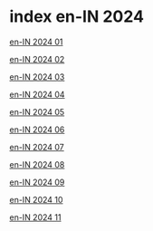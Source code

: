 # index en-IN 2024

<a href="./01">en-IN 2024 01</a>

<a href="./02">en-IN 2024 02</a>

<a href="./03">en-IN 2024 03</a>

<a href="./04">en-IN 2024 04</a>

<a href="./05">en-IN 2024 05</a>

<a href="./06">en-IN 2024 06</a>

<a href="./07">en-IN 2024 07</a>

<a href="./08">en-IN 2024 08</a>

<a href="./09">en-IN 2024 09</a>

<a href="./10">en-IN 2024 10</a>

<a href="./11">en-IN 2024 11</a>
